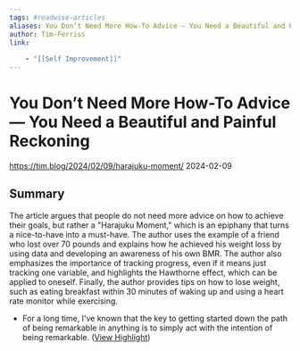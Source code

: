 ```yaml
---
tags: #readwise-articles
aliases: You Don’t Need More How-To Advice — You Need a Beautiful and Painful Reckoning
author: Tim-Ferriss
link:
 
    - "[[Self Improvement]]"
---
```

# You Don’t Need More How-To Advice — You Need a Beautiful and Painful Reckoning

https://tim.blog/2024/02/09/harajuku-moment/
2024-02-09
## Summary
The article argues that people do not need more advice on how to achieve their goals, but rather a "Harajuku Moment," which is an epiphany that turns a nice-to-have into a must-have. The author uses the example of a friend who lost over 70 pounds and explains how he achieved his weight loss by using data and developing an awareness of his own BMR. The author also emphasizes the importance of tracking progress, even if it means just tracking one variable, and highlights the Hawthorne effect, which can be applied to oneself. Finally, the author provides tips on how to lose weight, such as eating breakfast within 30 minutes of waking up and using a heart rate monitor while exercising.

- For a long time, I’ve known that the key to getting started down the path of being remarkable in anything is to simply act with the intention of being remarkable. ([View Highlight](https://read.readwise.io/read/01hqmah92g1vym57e3z5e50ysq))
